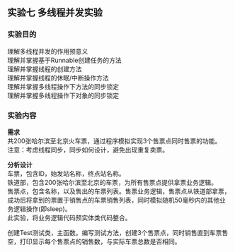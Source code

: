 ## 实验七 多线程并发实验
### 实验目的
理解多线程并发的作用预意义  
理解并掌握基于Runnable创建任务的方法  
理解并掌握线程的创建方法  
理解并掌握线程的休眠/中断操作方法  
理解并掌握多线程操作下方法的同步锁定  
理解并掌握多线程操作下对象的同步锁定 

### 实验内容
**需求**  
共200张哈尔滨至北京火车票，通过程序模拟实现3个售票点同时售票的功能。  
注意：考虑线程同步，同步如何设计，避免出现重复卖票。  

**分析设计**  
车票，包含ID，始发站名称，终点站名称。  
铁道部，包含200张哈尔滨至北京的车票，为所有售票点提供拿票业务逻辑。  
售票点，包含名称，以及售出的车票列表。售票业务逻辑，售票点从铁道部拿票，
成功后将拿到的票置于销售点的车票销售列表，同时模拟随机50毫秒内的其他业务逻辑操作(即sleep)。  
此实验，将业务逻辑代码预实体类代码整合。  

创建Test测试类，主函数。编写测试方法，创建3个售票点，同时销售直到车票售空，打印显示每个售票点的销售数，与实际车票总数是否相同。  